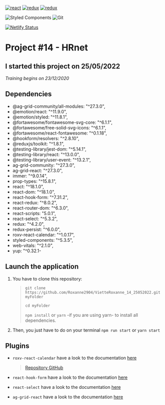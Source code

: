 <a href='https://fr.reactjs.org/' target="_blank"><img alt='react' src='https://img.shields.io/badge/React-100000?style=flat&logo=react&logoColor=55D2D7&labelColor=black&color=black'/></a>
<a href='https://redux.js.org/' target="_blank"><img alt='redux' src='https://img.shields.io/badge/redux-100000?style=flat&logo=redux&logoColor=C67EF0&labelColor=black&color=black'/></a>
<a href='https://react-redux.js.org/' target="_blank"><img alt='redux' src='https://img.shields.io/badge/React_Redux-100000?style=flat&logo=redux&logoColor=D681DA&labelColor=black&color=black'/></a>

![Styled Components](https://img.shields.io/badge/styled--components-DB7093?logo=styled-components&logoColor=white&style=flat)
![Git](https://img.shields.io/badge/git-%23F05033.svg?logo=git&logoColor=white&style=flat)

[![Netlify Status](https://api.netlify.com/api/v1/badges/afc355dd-1f6f-4176-8a96-ebe3b7e1fa4a/deploy-status)](https://app.netlify.com/sites/oc-rv-hrnet-app/deploys)

# Project #14 - HRnet

## I started this project on 25/05/2022

_Training begins on 23/12/2020_

## Dependencies

- @ag-grid-community/all-modules: "^27.3.0",
- @emotion/react: "^11.9.0",
- @emotion/styled: "^11.8.1",
- @fortawesome/fontawesome-svg-core: "^6.1.1",
- @fortawesome/free-solid-svg-icons: "^6.1.1",
- @fortawesome/react-fontawesome: "^0.1.18",
- @hookform/resolvers: "^2.8.10",
- @reduxjs/toolkit: "^1.8.1",
- @testing-library/jest-dom: "^5.14.1",
- @testing-library/react: "^13.0.0",
- @testing-library/user-event: "^13.2.1",
- ag-grid-community: "^27.3.0",
- ag-grid-react: "^27.3.0",
- immer: "^9.0.14",
- prop-types: "^15.8.1",
- react: "^18.1.0",
- react-dom: "^18.1.0",
- react-hook-form: "^7.31.2",
- react-redux: "^8.0.2",
- react-router-dom: "^6.3.0",
- react-scripts: "5.0.1",
- react-select: "^5.3.2",
- redux: "^4.2.0",
- redux-persist: "^6.0.0",
- roxv-react-calendar: "^1.0.17",
- styled-components: "^5.3.5",
- web-vitals: "^2.1.0",
- yup: "^0.32.1-

## Launch the application

1. You have to clone this repository:
   > `git clone https://github.com/Roxanne2904/VietteRoxanne_14_25052022.git myFolder`
   >
   > `cd myFolder`
   >
   > `npm install` or `yarn` -if you are using yarn- to install all dependencies.
2. Then, you just have to do on your terminal `npm run start` or `yarn start`

## Plugins

- `roxv-react-calendar` have a look to the documentation [here](https://www.npmjs.com/package/roxv-react-calendar)

  > [Repository GitHub](https://github.com/Roxanne2904/roxv-react-calendar)

- `react-hook-form` have a look to the documentation [here](https://react-hook-form.com/)
- `react-select` have a look to the documentation [here](https://react-select.com/home)
- `ag-grid-react` have a look to the documentation [here](https://www.ag-grid.com/react-data-grid/)
